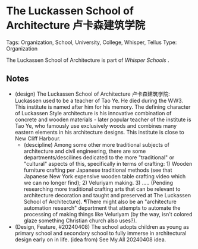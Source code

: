 # The Luckassen School of Architecture 卢卡森建筑学院

Tags: Organization, School, University, College, Whisper, Tellus
Type: Organization

The Luckassen School of Architecture is part of *Whisper Schools* <!--Pending full name of the Whisper institute-->.

## Notes

* (design) The Luckassen School of Architecture 卢卡森建筑学院: Luckassen used to be a teacher of Tao Ye. He died during the WW3. This institute is named after him for his memory. The defining character of Luckassen Style architecture is his innovative combination of concrete and wooden materials - later popular teacher of the institute is Tao Ye, who famously use exclusively woods and combines many eastern elements in his architecture designs. This institute is close to New Cliff Harbour. 
    * (descipline) Among some other more traditional subjects of architecture and civil engineering, there are some departments/descilines dedicated to the more "traditional" or "cultural" aspects of this, specifically in terms of crafting: 1) Wooden furniture crafting per Japanese traditional methods (see that Japanese New York expensive wooden table crafting video which we can no longer find); 2) Veluriyam making. 3) ..... (Pending researching more traditional crafting arts that can be relevant to architecture decoration and taught and preserved at The Luckassen School of Architecture). ¶There might also be an "architecture automation research" department that attempts to automate the processing of making things like Veluriyam (by the way, isn't colored glaze something Christian church also uses?).
* (Design, Feature, #20240408) The school adopts children as young as primary school and secondary school to fully immerse in architectural design early on in life. (idea from) See My.All 20240408 idea.